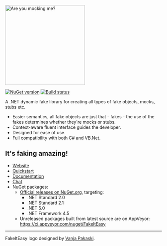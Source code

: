 <img src="https://fakeiteasy.github.io/img/fakeiteasy_logo_512.png" width="256px" alt="Are you mocking me?" />

[![NuGet version](https://img.shields.io/nuget/v/FakeItEasy.svg?style=flat)](https://www.nuget.org/packages/FakeItEasy)
[![Build status](https://ci.appveyor.com/api/projects/status/tmxobysgprwpecsb/branch/master?svg=true)](https://ci.appveyor.com/project/FakeItEasy/fakeiteasy/branch/master)

A .NET dynamic fake library for creating all types of fake objects, mocks, stubs etc.

* Easier semantics, all fake objects are just that - fakes - the use of the fakes determines whether they're mocks or stubs.
* Context-aware fluent interface guides the developer.
* Designed for ease of use.
* Full compatibility with both C# and VB.Net.

## It's faking amazing!

* [Website](https://fakeiteasy.github.io/)
* [Quickstart](https://fakeiteasy.readthedocs.io/en/stable/quickstart/)
* [Documentation](https://fakeiteasy.readthedocs.io/en/stable/)
* [Chat](https://gitter.im/FakeItEasy/FakeItEasy)
* NuGet packages:
    * [Official releases on NuGet.org](https://www.nuget.org/profiles/FakeItEasy "FakeItEasy's packages on NuGet.org"), targeting:
      * .NET Standard 2.0
      * .NET Standard 2.1
      * .NET 5.0
      * .NET Framework 4.5
    * Unreleased packages built from latest source are on AppVeyor:<br>
      https://ci.appveyor.com/nuget/FakeItEasy

---

FakeItEasy logo designed by [Vanja Pakaski](https://github.com/vanpak).
